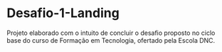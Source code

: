 # Desafio-1-Landing
Projeto elaborado com o intuito de concluir o desafio proposto no ciclo base do curso de Formação em Tecnologia, ofertado pela Escola DNC.

